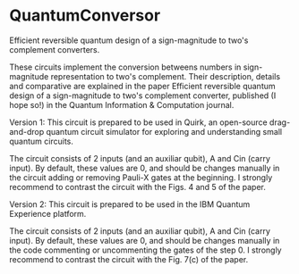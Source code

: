 # QuantumConversor
Efficient reversible quantum design of a sign-magnitude to two's complement converters.

These circuits implement the conversion betweens numbers in sign-magnitude representation to two's complement. Their description, details and comparative are explained in the paper Efficient reversible quantum design of a sign-magnitude to two's complement converter, published (I hope so!) in the Quantum Information & Computation journal.

Version 1: 
This circuit is prepared to be used in Quirk, an open-source drag-and-drop quantum circuit simulator for exploring and understanding small quantum circuits. 

The circuit consists of 2 inputs (and an auxiliar qubit), A and Cin (carry input). By default, these values are 0, and should be changes manually in the circuit adding or removing Pauli-X gates at the beginning. I strongly recommend to contrast the circuit with the Figs. 4 and 5 of the paper.

Version 2:
This circuit is prepared to be used in the IBM Quantum Experience platform. 

The circuit consists of 2 inputs (and an auxiliar qubit), A and Cin (carry input). By default, these values are 0, and should be changes manually in the code commenting or uncommenting the gates of the step 0. I strongly recommend to contrast the circuit with the Fig. 7(c) of the paper.
